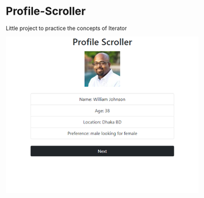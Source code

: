 # Profile-Scroller

Little project to practice the concepts of Iterator 

![ScreenShot](ProfileScroller.png)
